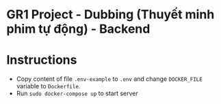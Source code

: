 # GR1 Project - Dubbing (Thuyết minh phim tự động) - Backend
# Instructions
- Copy content of file ``.env-example`` to ``.env`` and change `DOCKER_FILE` variable to `Dockerfile`.
- Run `sudo docker-compose up` to start server
